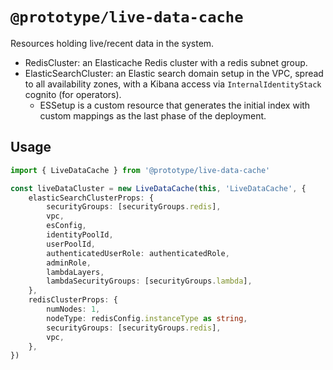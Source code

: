 # `@prototype/live-data-cache`

Resources holding live/recent data in the system.

* RedisCluster: an Elasticache Redis cluster with a redis subnet group. 
* ElasticSearchCluster: an Elastic search domain setup in the VPC, spread to all availability zones, with a Kibana access via `InternalIdentityStack` cognito (for operators).
  * ESSetup is a custom resource that generates the initial index with custom mappings as the last phase of the deployment.

## Usage

```ts
import { LiveDataCache } from '@prototype/live-data-cache'

const liveDataCluster = new LiveDataCache(this, 'LiveDataCache', {
    elasticSearchClusterProps: {
        securityGroups: [securityGroups.redis],
        vpc,
        esConfig,
        identityPoolId,
        userPoolId,
        authenticatedUserRole: authenticatedRole,
        adminRole,
        lambdaLayers,
        lambdaSecurityGroups: [securityGroups.lambda],
    },
    redisClusterProps: {
        numNodes: 1,
        nodeType: redisConfig.instanceType as string,
        securityGroups: [securityGroups.redis],
        vpc,
    },
})
```
